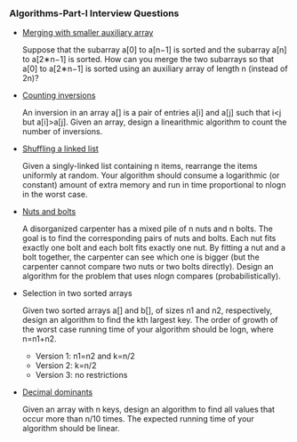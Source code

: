 ### Algorithms-Part-I Interview Questions

- [Merging with smaller auxiliary array](src/MergeWithSmallerAux.java)

    Suppose that the subarray a[0] to a[n−1] is sorted and the subarray a[n] to a[2∗n−1] is sorted. How can you merge the two subarrays so that a[0] to a[2∗n−1] is sorted using an auxiliary array of length n (instead of 2n)?

- [Counting inversions](src/CountInversion.java)
  
    An inversion in an array a[] is a pair of entries a[i] and a[j] 
    such that i<j but a[i]>a[j]. Given an array, 
    design a linearithmic algorithm to count the number of inversions.

- [Shuffling a linked list](/src/ShuffleLinkedList.java)

    Given a singly-linked list containing n items, rearrange the items uniformly at random. Your algorithm should consume a logarithmic (or constant) amount of extra memory and run in time proportional to nlogn in the worst case.

- [Nuts and bolts](src/NutsBolts.java)
  
    A disorganized carpenter has a mixed pile of n nuts and n bolts.
    The goal is to find the corresponding pairs of nuts and bolts.
    Each nut fits exactly one bolt and each bolt fits exactly one nut.
    By fitting a nut and a bolt together, the carpenter can see
    which one is bigger (but the carpenter cannot compare two nuts or two bolts directly).
    Design an algorithm for the problem that uses nlogn  compares (probabilistically).
 
- Selection in two sorted arrays

    Given two sorted arrays a[] and b[], of sizes n1 and n2, respectively, design an algorithm to find the kth largest key. The order of growth of the worst case running time of your algorithm should be logn, where n=n1+n2.

    - Version 1: n1=n2 and k=n/2
    - Version 2: k=n/2
    - Version 3: no restrictions

- [Decimal dominants](src/DecimalDominants.java)

    Given an array with n keys, design an algorithm to find all values that occur more than n/10 times. The expected running time of your algorithm should be linear.
    